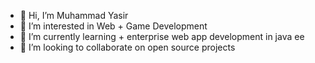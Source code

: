 - 👋 Hi, I’m Muhammad Yasir
- 👀 I’m interested in Web + Game Development
- 🌱 I’m currently learning + enterprise web app development in java ee
- 💞️ I’m looking to collaborate on open source projects

<!---
Yasir36/Yasir36 is a ✨ special ✨ repository because its `README.md` (this file) appears on your GitHub profile.
You can click the Preview link to take a look at your changes.
--->
